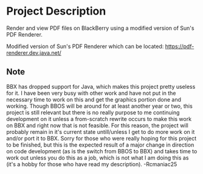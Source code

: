 # Project Description #
Render and view PDF files on BlackBerry using a modified version of Sun's PDF Renderer.

Modified version of Sun's PDF Renderer which can be located: https://pdf-renderer.dev.java.net/

## Note ##
BBX has dropped support for Java, which makes this project pretty useless for it. I have been very busy with other work and have not put in the necessary time to work on this and get the graphics portion done and working. Though BBOS will be around for at least another year or two, this project is still relevant but there is no really purpose to me continuing development on it unless a from-scratch rewrite occurs to make this work on BBX and right now that is not feasible. For this reason, the project will probably remain in it's current state untill/unless I get to do more work on it and/or port it to BBX. Sorry for those who were really hoping for this project to be finished, but this is the expected result of a major change in direction on code development (as is the switch from BBOS to BBX) and takes time to work out unless you do this as a job, which is not what I am doing this as (it's a hobby for those who have read my description). -Rcmaniac25